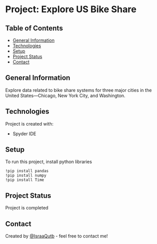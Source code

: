 # Project: Explore US Bike Share
## Table of Contents
* [General Information](#generalinformation)
* [Technologies](#technologies)
* [Setup](#setup)
* [Project Status](#project-status)
* [Contact](#contact)

<a id='generalinformation'></a>
## General Information 
Explore data related to bike share systems for three major cities in the United States—Chicago, New York City, and Washington.

 

<a id='technologies'></a>
## Technologies
Project is created with:
* Spyder IDE

<a id='setup'></a>
## Setup
To run this project, install python libraries 

```
!pip install pandas 
!pip install numpy 
!pip install Time

```
<a id='project-status'></a>
## Project Status
Project is completed 

<a id='generalinformation'></a>
## Contact
Created by [@IsraaQutb](https://github.com/IsraaQutb) - feel free to contact me!
